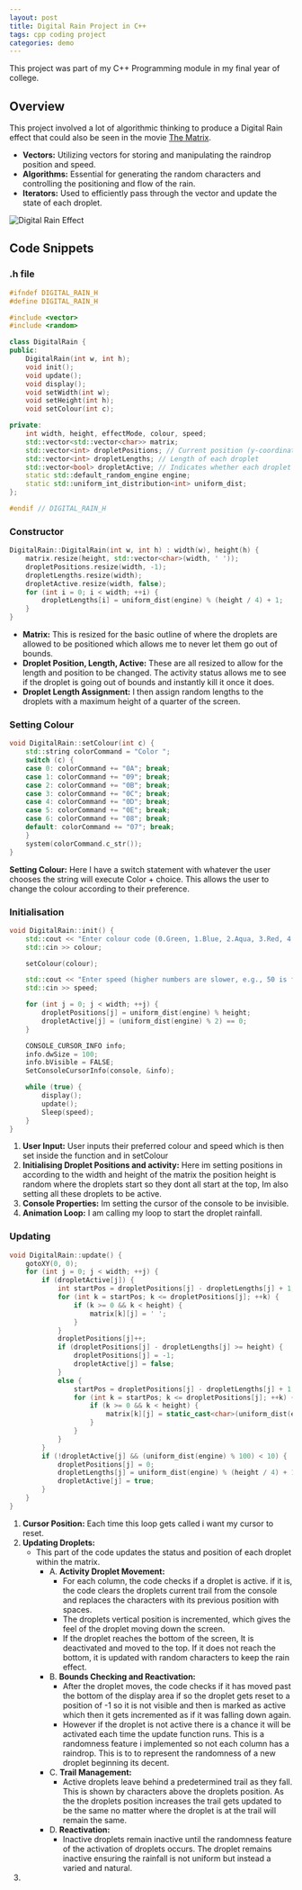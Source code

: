 ```yaml
---
layout: post
title: Digital Rain Project in C++
tags: cpp coding project
categories: demo
---
```


This project was part of my C++ Programming module in my final year of college.

## Overview

This project involved a lot of algorithmic thinking to produce a Digital Rain effect that could also be seen in the movie [The Matrix](https://en.wikipedia.org/wiki/The_Matrix).

- **Vectors:** Utilizing vectors for storing and manipulating the raindrop position and speed.
- **Algorithms:** Essential for generating the random characters and controlling the positioning and flow of the rain.
- **Iterators:** Used to efficiently pass through the vector and update the state of each droplet.

![Digital Rain Effect](https://raw.githubusercontent.com/kijalx/digitalrain-cpp/main/docs/assets/images/DigitalRain.gif)

## Code Snippets

### .h file
```cpp
#ifndef DIGITAL_RAIN_H
#define DIGITAL_RAIN_H

#include <vector>
#include <random>

class DigitalRain {
public:
    DigitalRain(int w, int h);
    void init();
    void update();
    void display();
    void setWidth(int w);
    void setHeight(int h);
    void setColour(int c);

private:
    int width, height, effectMode, colour, speed;
    std::vector<std::vector<char>> matrix;
    std::vector<int> dropletPositions; // Current position (y-coordinate) of the head of each droplet
    std::vector<int> dropletLengths; // Length of each droplet
    std::vector<bool> dropletActive; // Indicates whether each droplet is active
    static std::default_random_engine engine;
    static std::uniform_int_distribution<int> uniform_dist;
};

#endif // DIGITAL_RAIN_H
```

### Constructor
```cpp
DigitalRain::DigitalRain(int w, int h) : width(w), height(h) {
    matrix.resize(height, std::vector<char>(width, ' '));
    dropletPositions.resize(width, -1);
    dropletLengths.resize(width);
    dropletActive.resize(width, false);
    for (int i = 0; i < width; ++i) {
        dropletLengths[i] = uniform_dist(engine) % (height / 4) + 1;
    }
}
```
- **Matrix:** This is resized for the basic outline of where the droplets are allowed to be positioned which allows me to never let them go out of bounds.
- **Droplet Position, Length, Active:** These are all resized to allow for the length and position to be changed. The activity status allows me to see if the droplet is going out of bounds and instantly kill it once it does.
- **Droplet Length Assignment:** I then assign random lengths to the droplets with a maximum height of a quarter of the screen.

### Setting Colour

```cpp
void DigitalRain::setColour(int c) {
    std::string colorCommand = "Color ";
    switch (c) {
    case 0: colorCommand += "0A"; break;
    case 1: colorCommand += "09"; break;
    case 2: colorCommand += "0B"; break;
    case 3: colorCommand += "0C"; break;
    case 4: colorCommand += "0D"; break;
    case 5: colorCommand += "0E"; break;
    case 6: colorCommand += "08"; break;
    default: colorCommand += "07"; break;
    }
    system(colorCommand.c_str());
}
```
**Setting Colour:** Here I have a switch statement with whatever the user chooses the string will execute Color + choice. This allows the user to change the colour according to their preference.

### Initialisation
```cpp
void DigitalRain::init() {
    std::cout << "Enter colour code (0.Green, 1.Blue, 2.Aqua, 3.Red, 4.Purple, 5.Yellow, 6.Gray, 7.White): ";
    std::cin >> colour;

    setColour(colour);

    std::cout << "Enter speed (higher numbers are slower, e.g., 50 is fast, 200 is slow): ";
    std::cin >> speed;

    for (int j = 0; j < width; ++j) {
        dropletPositions[j] = uniform_dist(engine) % height;
        dropletActive[j] = (uniform_dist(engine) % 2) == 0;
    }

    CONSOLE_CURSOR_INFO info;
    info.dwSize = 100;
    info.bVisible = FALSE;
    SetConsoleCursorInfo(console, &info);

    while (true) {
        display();
        update();
        Sleep(speed);
    }
}
```
1. **User Input:** User inputs their preferred colour and speed which is then set inside the function and in setColour
2. **Initialising Droplet Positions and activity:** Here im setting positions in according to the width and height of the matrix the position height is random where the droplets start so they dont all start at the top, Im also setting all these droplets to be active.
3. **Console Properties:** Im setting the cursor of the console to be invisible.
4. **Animation Loop:** I am calling my loop to start the droplet rainfall.

### Updating
```cpp
void DigitalRain::update() {
    gotoXY(0, 0);
    for (int j = 0; j < width; ++j) {
        if (dropletActive[j]) {
            int startPos = dropletPositions[j] - dropletLengths[j] + 1;
            for (int k = startPos; k <= dropletPositions[j]; ++k) {
                if (k >= 0 && k < height) {
                    matrix[k][j] = ' ';
                }
            }
            dropletPositions[j]++;
            if (dropletPositions[j] - dropletLengths[j] >= height) {
                dropletPositions[j] = -1;
                dropletActive[j] = false;
            }
            else {
                startPos = dropletPositions[j] - dropletLengths[j] + 1;
                for (int k = startPos; k <= dropletPositions[j]; ++k) {
                    if (k >= 0 && k < height) {
                        matrix[k][j] = static_cast<char>(uniform_dist(engine));
                    }
                }
            }
        }
        if (!dropletActive[j] && (uniform_dist(engine) % 100) < 10) {
            dropletPositions[j] = 0;
            dropletLengths[j] = uniform_dist(engine) % (height / 4) + 1;
            dropletActive[j] = true;
        }
    }
}
```
1. **Cursor Position:** Each time this loop gets called i want my cursor to reset.
2. **Updating Droplets:**
   - This part of the code updates the status and position of each droplet within the matrix.
     - A. **Activity Droplet Movement:**
       - For each column, the code checks if a droplet is active. if it is, the code clears the droplets current trail from the console and replaces the characters with its previous position with spaces.
       - The droplets vertical position is incremented, which gives the feel of the droplet moving down the screen.
       - If the droplet reaches the bottom of the screen, It is deactivated and moved to the top. If it does not reach the bottom, it is updated with random characters to keep the rain effect.
     - B. **Bounds Checking and Reactivation:**
       - After the droplet moves, the code checks if it has moved past the bottom of the display area if so the droplet gets reset to a position of -1 so it is not visible and then is marked as active which then it gets incremented as if it was falling down again.
       - However if the droplet is not active there is a chance it will be activated each time the update function runs. This is a randomness feature i implemented so not each column has a raindrop. This is to to represent the randomness of a new droplet beginning its decent.
     - C. **Trail Management:**
       - Active droplets leave behind a predetermined trail as they fall. This is shown by characters above the droplets position. As the the droplets position increases the trail gets updated to be the same no matter where the droplet is at the trail will remain the same.
     - D. **Reactivation:**
       - Inactive droplets remain inactive until the randomness feature of the activation of droplets occurs. The droplet remains inactive ensuring the rainfall is not uniform but instead a varied and natural.
3.
